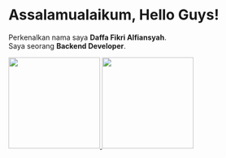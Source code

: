# Assalamualaikum, Hello Guys!
Perkenalkan nama saya **Daffa Fikri Alfiansyah**.\
Saya seorang **Backend Developer**.

<p align="left">
<a href="https://github.com/DaffaFikri01">
  <img height="180em" src="https://github-readme-stats-eight-theta.vercel.app/api?username=gilangadhan&show_icons=true&theme=algolia&include_all_commits=true&count_private=true"/>
  <img height="180em" src="https://github-readme-stats-eight-theta.vercel.app/api/top-langs/?username=gilangadhan&layout=compact&langs_count=8&theme=algolia"/>
</a>
</p>
